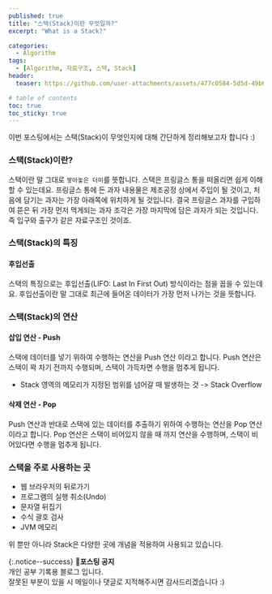 ```yaml
---
published: true
title: "스택(Stack)이란 무엇일까?"
excerpt: "What is a Stack?"

categories:
  - Algorithm
tags:
  - [Algorithm, 자료구조, 스택, Stack]
header:
  teaser: https://github.com/user-attachments/assets/477c0584-5d5d-49b6-8d06-7d1abcecd00d

# table of contents
toc: true
toc_sticky: true
---
```


이번 포스팅에서는 스택(Stack)이 무엇인지에 대해 간단하게 정리해보고자 합니다 :)

### 스택(Stack)이란?

스택이란 말 그대로 `쌓아놓은 더미`를 뜻합니다. 스택은 프링글스 통을 떠올리면 쉽게 이해할 수 있는데요. 프링글스 통에 든 과자 내용물은 제조공정 상에서 주입이 될 것이고, 처음에 담기는 과자는 가장 아래쪽에 위치하게 될 것입니다. 결국 프링글스 과자를 구입하여 뜯은 뒤 가장 먼저 먹게되는 과자 조각은 가장 마지막에 담은 과자가 되는 것입니다. 즉 입구와 출구가 같은 자료구조인 것이죠.

### 스택(Stack)의 특징

#### 후입선출

스택의 특징으로는 후입선출(LIFO: Last In First Out) 방식이라는 점을 꼽을 수 있는데요. 후입선출이란 말 그대로 최근에 들어온 데이터가 가장 먼저 나가는 것을 뜻합니다.

### 스택(Stack)의 연산

#### 삽입 연산 - Push

스택에 데이터를 넣기 위하여 수행하는 연산을 Push 연산 이라고 합니다.
Push 연산은 스택이 꽉 차기 전까지 수행되며, 스택이 가득차면 수행을 멈추게 됩니다.

- Stack 영역의 메모리가 지정된 범위를 넘어갈 때 발생하는 것 -> Stack Overflow

#### 삭제 연산 - Pop

Push 연산과 반대로 스택에 있는 데이터를 추출하기 위하여 수행하는 연산을 Pop 연산이라고 합니다.
Pop 연산은 스택이 비어있지 않을 때 까지 연산을 수행하며, 스택이 비어있다면 수행을 멈추게 됩니다.

### 스택을 주로 사용하는 곳

- 웹 브라우저의 뒤로가기
- 프로그램의 실행 취소(Undo)
- 문자열 뒤집기
- 수식 괄호 검사
- JVM 메모리

위 뿐만 아니라 Stack은 다양한 곳에 개념을 적용하여 사용되고 있습니다.

{:.notice--success}
🔔**포스팅 공지**  
개인 공부 기록용 블로그 입니다.  
잘못된 부분이 있을 시 메일이나 댓글로 지적해주시면 감사드리겠습니다 :)
